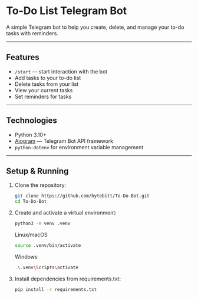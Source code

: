 # To-Do List Telegram Bot

A simple Telegram bot to help you create, delete, and manage your to-do tasks with reminders.

---

## Features

- `/start` — start interaction with the bot  
- Add tasks to your to-do list  
- Delete tasks from your list  
- View your current tasks  
- Set reminders for tasks  

---

## Technologies

- Python 3.10+  
- [Aiogram](https://docs.aiogram.dev/en/latest/) — Telegram Bot API framework  
- `python-dotenv` for environment variable management  

---

## Setup & Running

1. Clone the repository:
    ```bash
    git clone https://github.com/bytebitt/To-Do-Bot.git
    cd To-Do-Bot
    ```
2. Create and activate a virtual environment:
    ```bash
    python3 -m venv .venv
    ```
    Linux/macOS
    ```bash
    source .venv/bin/activate
    ```
    Windows
    ```bash
    .\.venv\Scripts\activate
    ```
3. Install dependencies from requirements.txt:
   ```bash
   pip install -r requirements.txt
    ```